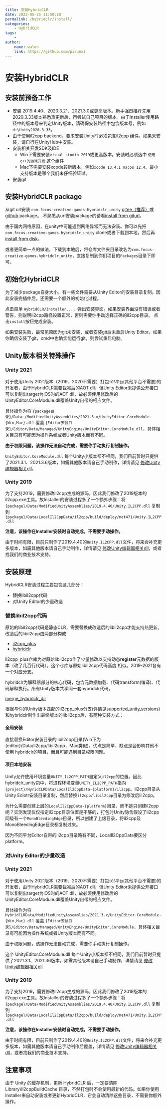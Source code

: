 ```yaml
---
title: 安装HybridCLR
date: 2022-05-25 11:50:18
permalink: /hybridclr/install/
categories:
    - HybridCLR
tags:
    -
author:
    name: walon
    link: https://github.com/pirunxi
---
```


# 安装HybridCLR


## 安装前预备工作

- 安装 2019.4.40、2020.3.21、2021.3.0或更高版本。新手强烈推荐先用2020.3.33版本熟悉热更新后，再尝试自己项目的版本。由于Installer使用路径中的版本号来判定Unity版本，请确保安装路径中包含版本号，例如 `d:\Unity2020.3.33`。
- 由于使用il2cpp backend，要求安装Unity时必须包含il2cpp 组件。如果未安装，请自行在UnityHub中安装。
- 安装相关开发SDK及IDE
    - Win下需要安装`visual studio 2019`或更高版本。安装时必须选中 `使用c++的游戏开发` 这个组件
    - Mac下需要安装xcode较新版本，例如`xcode 13.4.1 macos 12.4`。最小支持版本是哪个我们未仔细验证过。
- 安装git


## 安装HybridCLR package

从git url安装 `com.focus-creative-games.hybridclr_unity` [gitee（推荐）](https://gitee.com/focus-creative-games/hybridclr_unity)或[github](https://github.com/focus-creative-games/hybridclr_unity) package。
不熟悉从url安装package的请看[install from giturl](https://docs.unity3d.com/Manual/upm-ui-giturl.html)。

由于国内网络原因，在unity中可能遇到网络异常而无法安装。你可以先把 `com.focus-creative-games.hybridclr_unity` clone或者下载到本地，然后再 [install from disk](https://docs.unity3d.com/Manual/upm-ui-local.html)。

或者更简单一点的做法，下载到本地后，将仓库文件夹目录改名为`com.focus-creative-games.hybridclr_unity`，直接复制到你们项目的`Packages`目录下即可。

## 初始化HybridCLR

为了减少package自身大小，有一些文件需要从Unity Editor的安装目录复制。因此安装完插件后，还需要一个额外的初始化过程。

点击菜单 `HybridCLR/Installer...`，弹出安装界面。如果安装界面没有错误或者警告，则说明il2cpp路径设置正常，否则需要你手动选择正确的il2cpp目录。
点击`install`按钮完成安装。

如果安装失败，最常见原因为git未安装，或者安装git后未重启Unity Editor。如果你确信安装了git，cmd中也确实能运行git，则尝试重启电脑。

## Unity版本相关特殊操作

### Unity 2021

对于使用Unity 2021版本（2019、2020不需要）打包`iOS平台`(其他平台不需要)的开发者，由于HybridCLR需要裁减后的AOT dll，但Unity Editor未提供公开接口可以复制出target为iOS时的AOT dll，故必须使用修改后的UnityEditor.CoreModule.dll覆盖Unity自带的相应文件。

具体操作为将 `{package目录}/Data~/ModifiedUnityAssemblies/2021.3.x/UnityEditor.CoreModule-{Win,Mac}.dll` 覆盖 `{Editor安装目录}/Editor/Data/Managed/UnityEngine/UnityEditor.CoreModule.dll`，具体相关目录有可能因为操作系统或者Unity版本而有不同。

**由于权限问题，该操作无法自动完成，需要你手动执行复制操作。**

`UnityEditor.CoreModule.dll` 每个Unity小版本都不相同，我们目前暂时只提供了2021.3.1、2021.3.6版本，如需其他版本请自己手动制作，详情请见 [修改Unity编辑器相关dll](/hybridclr/modify_unity_dll/)。

### Unity 2019

为了支持2019，需要修改il2cpp生成的源码，因此我们修改了2019版本的il2cpp.exe工具。故Installer的安装过程多了一个额外步骤：将 `{package}/Data/ModifiedUnityAssemblies/2019.4.40/Unity.IL2CPP.dll` 复制到 `{package}/Data/LocalIl2CppData/il2cpp/build/deploy/net471/Unity.IL2CPP.dll`

**注意，该操作在Installer安装时自动完成，不需要手动操作。**

由于时间有限，目前只制作了2019.4.40的`Unity.IL2CPP.dll`文件，将来会补充更多版本，如需其他版本请自己手动制作，详情请见 [修改Unity编辑器相关dll](/hybridclr/modify_unity_dll/)，或者找我们的商业技术支持。


## 安装原理

HybridCLR安装过程主要包含这几部分：

- 替换libil2cpp代码
- 对Unity Editor的少量改造

### 替换libil2cpp代码

原始的libil2cpp代码是静态CLR，需要替换成改造后的libil2cpp才能支持热更新。改造后的libil2cpp由两部分构成

- [il2cpp_plus](https://github.com/focus-creative-games/il2cpp_plus)
- [hybridclr](https://github.com/focus-creative-games/hybridclr)

il2cpp_plus仓库为对原始libil2cpp作了少量修改以支持动态**register**元数据的版本（改了几百行代码）。这个仓库与原始libil2cpp代码高度
相似。2019-2021各有一个对应分支。

hybridclr为解释器部分的核心代码，包含元数据加载、代码transform(编译)、代码解释执行。所有Unity版本共享同一套hybridclr代码。

[merge_hybridclr_dir](/img/hybridclr/merge_hybridclr_dir.jpg)

根据与你的Unity版本匹配的il2cpp_plus分支(详情见[supported_unity_versions](/hybridclr/supported_unity_versions/))和hybridclr制作出最终版本的libil2cpp后，有两种安装方式：


#### 全局安装

直接替换Editor安装目录的libil2cpp目录(Win下为{editor}/Data/il2cpp/libil2cpp，Mac类似)。优点是简单，缺点是会影响其他不使用
hybridclr的项目，而且可能遇到目录权限问题。

#### 项目本地安装

Unity允许使用环境变量`UNITY_IL2CPP_PATH`自定义`il2cpp`的位置。因此hybridclr_unity包中，将进程环境变量`UNITY_IL2CPP_PATH`指向`{project}/HyridCLRData/LocalIl2CppData-{platform}/il2cpp`。il2cpp目录从Unity Ediotr安装目录复制，然后替换`il2cpp/libil2cpp`目录为修改后lil2cpp。

为什么需要创建上层的`LocalIl2CppData-{platform}`目录，而不是只创建il2cpp呢？实测发现仅仅指定il2cpp目录位置是不够的，打包时Unity隐含假设了il2cpp同级有一个`MonoBleedingEdge`目录，所以创建了上级目录，将il2cpp及MonoBleedingEdge目录都复制过来。

因为不同平台Editor自带的il2cpp目录略有不同，LocalIl2CppData要区分platform。

### 对Unity Editor的少量改造

### Unity 2021

对于使用Unity 2021版本（2019、2020不需要）打包`iOS平台`(其他平台不需要)的开发者，由于HybridCLR需要裁减后的AOT dll，但Unity Editor未提供公开接口可以复制出target为iOS时的AOT dll，故必须使用修改后的UnityEditor.CoreModule.dll覆盖Unity自带的相应文件。

具体操作为将 `HybridCLRData/ModifiedUnityAssemblies/2021.3.x/UnityEditor.CoreModule-{Win,Mac}.dll` 覆盖 `{Editor安装目录}/Editor/Data/Managed/UnityEngine/UnityEditor.CoreModule`，具体相关目录有可能因为操作系统或者Unity版本而有不同。

由于权限问题，该操作无法自动完成，需要你手动执行复制操作。

这个 UnityEditor.CoreModule.dll 每个Unity小版本都不相同，我们目前暂时只提供了2021.3.1、2021.36版本，如需其他版本请自己手动制作，详情请见 [修改Unity编辑器相关dll](/hybridclr/modify_unity_dll/)

### Unity 2019

为了支持2019，需要修改il2cpp生成的源码，因此我们修改了2019版本的il2cpp.exe工具。故Installer的安装过程多了一个额外步骤：将 `{package}/Data/ModifiedUnityAssemblies/2019.4.40/Unity.IL2CPP.dll` 复制到 `{package}/Data/LocalIl2CppData/il2cpp/build/deploy/net471/Unity.IL2CPP.dll`

**注意，该操作在Installer安装时自动完成，不需要手动操作。**

由于时间有限，目前只制作了2019.4.40的`Unity.IL2CPP.dll`文件，将来会补充更多版本，如需其他版本请自己手动制作后覆盖，详情请见 [修改Unity编辑器相关dll](/hybridclr/modify_unity_dll/)，或者找我们的商业技术支持。


## 注意事项

由于 Unity 的缓存机制，更新 HybridCLR 后，一定要清除 Library\Il2cppBuildCache 目录，不然打包时不会使用最新的代码。如果你使用Installer来自动安装或者更新HybridCLR，它会自动清除这些目录，不需要你额外操作。
